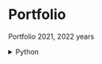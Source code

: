 # Portfolio
Portfolio 2021, 2022 years

<details>
<summary>Python</summary>
<!--
# Python
-->

## Игра 15
Простая игра в 15. 
Минимальный графический интерфейс позволяет
сохранить/загрузить позицию из файла, сгенерировать случайную
позицию, выбрать цвет и шрифт кнопок. Управление кликом мыши.
![Игра 15](Python/game_15/interface_15.png)
## Скринсейвер
Второе задание второй недели курса Погружение в Python МФТИ на Coursera.
Описание управления - F1.
![Скринсейвер](Python/screensaver/control.png)
Демо gif.
![Скринсейвер](Python/screensaver/example.gif)

<details>

<!-- 
# Python и C

## C из Python

## Python из C
-->

<details>
<summary>WEB Django</summary>
<!--
# WEB Django
-->

# ML

## Диаграммы по DataSet FIFA
Первое задание второй недели курса Python для анализа данных МФТИ на Coursera.
## Курсовой по нейронным сетям
Курсовой проект курса Python для анализа данных МФТИ на Coursera.
## Обработка dataset с Caggle